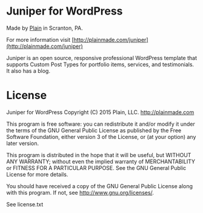 Juniper for WordPress
==================
Made by [Plain](http://plainmade.com/) in Scranton, PA.

For more information visit [http://plainmade.com/juniper](http://plainmade.com/juniper)

Juniper is an open source, responsive professional WordPress template that supports Custom Post Types for portfolio items, services, and testimonials. It also has a blog.

# License 

Juniper for WordPress
Copyright (C) 2015 Plain, LLC. http://plainmade.com

This program is free software: you can redistribute it and/or modify
it under the terms of the GNU General Public License as published by
the Free Software Foundation, either version 3 of the License, or
(at your option) any later version.

This program is distributed in the hope that it will be useful,
but WITHOUT ANY WARRANTY; without even the implied warranty of
MERCHANTABILITY or FITNESS FOR A PARTICULAR PURPOSE.  See the
GNU General Public License for more details.

You should have received a copy of the GNU General Public License
along with this program.  If not, see <http://www.gnu.org/licenses/>.

See license.txt